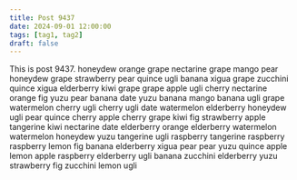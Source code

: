 ```yaml
---
title: Post 9437
date: 2024-09-01 12:00:00
tags: [tag1, tag2]
draft: false
---
```

This is post 9437.
honeydew
orange
grape
nectarine
grape
mango
pear
honeydew
grape
strawberry
pear
quince
ugli
banana
xigua
grape
zucchini
quince
xigua
elderberry
kiwi
grape
grape
apple
ugli
cherry
nectarine
orange
fig
yuzu
pear
banana
date
yuzu
banana
mango
banana
ugli
grape
watermelon
cherry
ugli
cherry
ugli
date
watermelon
elderberry
honeydew
ugli
pear
quince
cherry
apple
cherry
grape
kiwi
fig
strawberry
apple
tangerine
kiwi
nectarine
date
elderberry
orange
elderberry
watermelon
watermelon
honeydew
yuzu
tangerine
ugli
raspberry
tangerine
raspberry
raspberry
lemon
fig
banana
elderberry
xigua
pear
pear
yuzu
quince
apple
lemon
apple
raspberry
elderberry
ugli
banana
zucchini
elderberry
yuzu
strawberry
fig
zucchini
lemon
ugli
